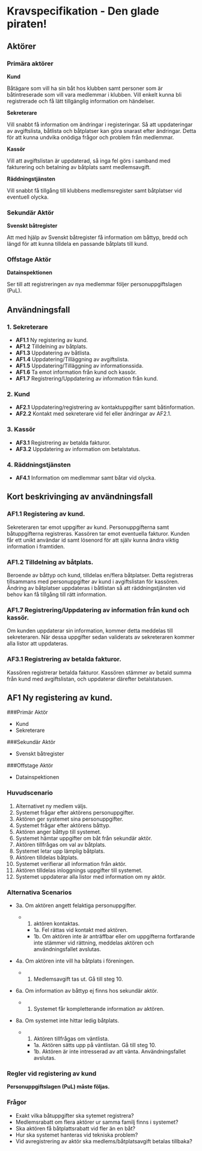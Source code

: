 # Kravspecifikation - Den glade piraten! #

## Aktörer ##

### Primära aktörer

**Kund**

Båtägare som vill ha sin båt hos klubben samt personer som är båtintreserade som vill vara medlemmar i klubben.
Vill enkelt kunna bli registrerade och få lätt tillgänglig information om händelser. 

**Sekreterare** 

Vill snabbt få information om ändringar i registeringar. Så att uppdateringar av avgiftslista, båtlista och båtplatser kan göra snarast efter ändringar. 
Detta för att kunna undvika onödiga frågor och problem från medlemmar.  


**Kassör** 

Vill att avgiftslistan är uppdaterad, så inga fel görs i samband med fakturering och betalning av båtplats samt medlemsavgift. 

**Räddningstjänsten**

Vill snabbt få tillgång till klubbens medlemsregister samt båtplatser vid eventuell olycka. 

### Sekundär Aktör

**Svenskt båtregister**

Att med hjälp av Svenskt båtregister få information om båttyp, bredd och längd för att kunna tilldela en passande båtplats till kund.  


### Offstage Aktör

**Datainspektionen**

Ser till att registreringen av nya medlemmar följer personuppgiftslagen (PuL). 

## Användningsfall ##

### 1. Sekreterare
* **AF1.1** Ny registering av kund.
* **AF1.2** Tilldelning av båtplats. 
* **AF1.3** Uppdatering av båtlista.
* **AF1.4** Uppdatering/Tilläggning av avgiftslista.
* **AF1.5** Uppdatering/Tilläggning av informationssida. 
* **AF1.6** Ta emot information från kund och kassör.  
* **AF1.7** Registrering/Uppdatering av information från kund. 

### 2. Kund
* **AF2.1** Uppdatering/registrering av kontaktuppgifter samt båtinformation.
* **AF2.2** Kontakt med sekreterare vid fel eller ändringar av AF2.1. 

### 3. Kassör
* **AF3.1** Registrering av betalda fakturor. 
* **AF3.2** Uppdatering av information om betalstatus. 

### 4. Räddningstjänsten
* **AF4.1** Information om medlemmar samt båtar vid olycka.  

## Kort beskrivinging av användningsfall ##

### AF1.1 Registering av kund.
Sekreteraren tar emot uppgifter av kund. 
Personuppgifterna samt båtuppgifterna registreras. 
Kassören tar emot eventuella fakturor. 
Kunden får ett unikt användar id samt lösenord för att själv kunna ändra viktig information i framtiden.

### AF1.2 Tilldelning av båtplats.
Beroende av båttyp och kund, tilldelas en/flera båtplatser. 
Detta registreras tillsammans med personuppgifter av kund i avgiftslistan för kassören. 
Ändring av båtplatser uppdateras i båtlistan så att räddningstjänsten vid behov kan få tillgång till rätt information. 

### AF1.7 Registrering/Uppdatering av information från kund och kassör. 
Om kunden uppdaterar sin information, kommer detta meddelas till sekreteraren.
När dessa uppgifter sedan validerats av sekreteraren kommer alla listor att uppdateras. 

### AF3.1 Registrering av betalda fakturor. 
Kassören registrerar betalda fakturor. Kassören stämmer av betald summa från kund med avgiftslistan, och uppdaterar därefter betalstatusen.


## AF1 Ny registering av kund. ##

###Primär Aktör

* Kund
* Sekreterare

###Sekundär Aktör

* Svenskt båtregister

###Offstage Aktör

* Datainspektionen 

### Huvudscenario

1. Alternativet ny medlem väljs. 
2. Systemet frågar efter aktörens personuppgifter. 
3. Aktören ger systemet sina personuppgifter.
4. Systemet frågar efter aktörens båttyp.
5. Aktören anger båttyp till systemet. 
6. Systemet hämtar uppgifter om båt från sekundär aktör. 
7. Aktören tillfrågas om val av båtplats. 
8. Systemet letar upp lämplig båtplats.
9. Aktören tilldelas båtplats. 
10. Systemet verifierar all information från aktör.
11. Aktören tilldelas inloggnings uppgifter till systemet. 
12. Systemet uppdaterar alla listor med information om ny aktör. 


### Alternativa Scenarios

* 3a. Om aktören angett felaktiga personuppgifter. 
    * 1. aktören kontaktas. 
        * 1a. Fel rättas vid kontakt med aktören. 
        * 1b. Om aktören inte är anträffbar eller om uppgifterna fortfarande inte stämmer vid rättning, meddelas aktören och användningsfallet avslutas.

* 4a. Om aktören inte vill ha båtplats i föreningen.
    * 1. Medlemsavgift tas ut. Gå till steg 10.
    
* 6a. Om information av båttyp ej finns hos sekundär aktör.
    * 1. Systemet får kompletterande information av aktören.

* 8a. Om systemet inte hittar ledig båtplats.
    * 1. Aktören tillfrågas om väntlista.
        * 1a. Aktören sätts upp på väntlistan. Gå till steg 10.
        * 1b. Aktören är inte intresserad av att vänta. Användningsfallet avslutas.

### Regler vid registering av kund

**Personuppgiftslagen (PuL) måste följas.** 

### Frågor

* Exakt vilka båtuppgifter ska sytemet registrera? 
* Medlemsrabatt om flera aktörer ur samma familj finns i systemet? 
* Ska aktören få båtplattsrabatt vid fler än en båt?
* Hur ska systemet hanteras vid tekniska problem? 
* Vid avregistrering av aktör ska medlems/båtplatsavgift betalas tillbaka? 

    
